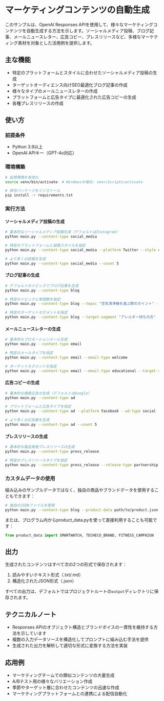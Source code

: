 # マーケティングコンテンツの自動生成

このサンプルは、OpenAI Responses APIを使用して、様々なマーケティングコンテンツを自動生成する方法を示します。ソーシャルメディア投稿、ブログ記事、メールニュースレター、広告コピー、プレスリリースなど、多様なマーケティング素材を対象とした活用例を提供します。

## 主な機能

- 特定のプラットフォームとスタイルに合わせたソーシャルメディア投稿の生成
- ターゲットオーディエンス向けSEO最適化ブログ記事の作成
- 様々なタイプのメールニュースレターの作成
- プラットフォームと広告タイプに最適化された広告コピーの生成
- 各種プレスリリースの作成

## 使い方

### 前提条件

- Python 3.9以上
- OpenAI APIキー（GPT-4o対応）

### 環境構築

```bash
# 仮想環境を有効化
source venv/bin/activate  # Windowsの場合: venv\Scripts\activate

# 依存パッケージをインストール
pip install -r requirements.txt
```

### 実行方法

#### ソーシャルメディア投稿の生成

```bash
# 基本的なソーシャルメディア投稿生成（デフォルトはInstagram）
python main.py --content-type social_media

# 特定のプラットフォームと投稿スタイルを指定
python main.py --content-type social_media --platform Twitter --style casual

# より多くの投稿を生成
python main.py --content-type social_media --count 5
```

#### ブログ記事の生成

```bash
# デフォルトのトピックでブログ記事を生成
python main.py --content-type blog

# 特定のトピックと単語数を指定
python main.py --content-type blog --topic "空気清浄機を選ぶ際のポイント" --word-count 1200

# 特定のターゲットセグメントを指定
python main.py --content-type blog --target-segment "アレルギー持ちの方"
```

#### メールニュースレターの生成

```bash
# 基本的なプロモーションメール生成
python main.py --content-type email

# 特定のメールタイプを指定
python main.py --content-type email --email-type welcome

# ターゲットセグメントを指定
python main.py --content-type email --email-type educational --target-segment "新規ユーザー"
```

#### 広告コピーの生成

```bash
# 基本的な検索広告の生成（デフォルトはGoogle）
python main.py --content-type ad

# プラットフォームと広告タイプを指定
python main.py --content-type ad --platform Facebook --ad-type social

# より多くの広告案を生成
python main.py --content-type ad --count 5
```

#### プレスリリースの生成

```bash
# 基本的な製品発表プレスリリースの生成
python main.py --content-type press_release

# 特定のプレスリリースタイプを指定
python main.py --content-type press_release --release-type partnership
```

### カスタムデータの使用

組み込みのサンプルデータではなく、独自の商品やブランドデータを使用することもできます：

```bash
# 独自のJSONファイルを使用
python main.py --content-type blog --product-data path/to/product.json --brand-info path/to/brand.json
```

または、プログラム内からproduct_data.pyを使って直接利用することも可能です：

```python
from product_data import SMARTWATCH, TECHECO_BRAND, FITNESS_CAMPAIGN
```

## 出力

生成されたコンテンツはすべて次の2つの形式で保存されます：

1. 読みやすいテキスト形式（.txt/.md）
2. 構造化されたJSON形式（.json）

すべての出力は、デフォルトではプロジェクトルートの`output`ディレクトリに保存されます。

## テクニカルノート

- Responses APIのオブジェクト構造とブランドボイスの一貫性を維持する方法を示しています
- 複数の入力データソースを構造化してプロンプトに組み込む手法を提供
- 生成された出力を解析して適切な形式に変換する方法を実装

## 応用例

- マーケティングチームでの類似コンテンツの大量生成
- A/Bテスト用の様々なバリエーション作成
- 季節やターゲット層に合わせたコンテンツの迅速な作成
- マーケティングプラットフォームとの連携による配信自動化